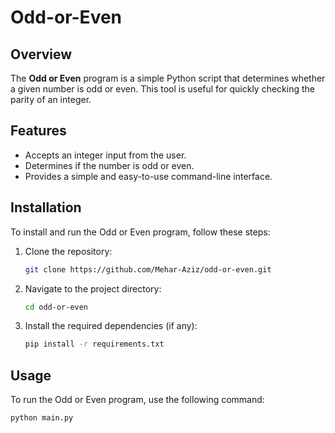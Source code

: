 # Odd-or-Even

## Overview

The **Odd or Even** program is a simple Python script that determines whether a given number is odd or even. This tool is useful for quickly checking the parity of an integer.

## Features

- Accepts an integer input from the user.
- Determines if the number is odd or even.
- Provides a simple and easy-to-use command-line interface.

## Installation

To install and run the Odd or Even program, follow these steps:

1. Clone the repository:
    ```sh
    git clone https://github.com/Mehar-Aziz/odd-or-even.git
    ```
2. Navigate to the project directory:
    ```sh
    cd odd-or-even
    ```
3. Install the required dependencies (if any):
    ```sh
    pip install -r requirements.txt
    ```

## Usage

To run the Odd or Even program, use the following command:
```sh
python main.py
